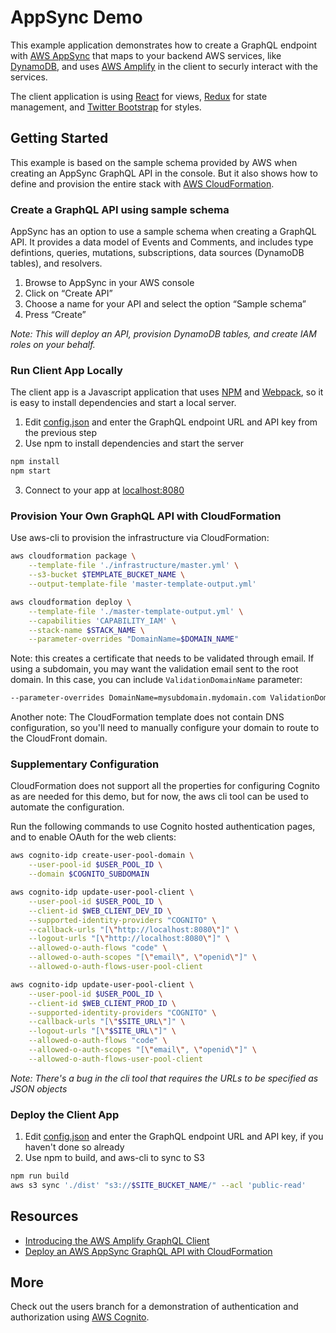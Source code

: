 # AppSync Demo

This example application demonstrates how to create a GraphQL endpoint with [AWS AppSync](https://aws.amazon.com/appsync/) that maps to your backend AWS services, like [DynamoDB](https://aws.amazon.com/dynamodb/), and uses [AWS Amplify](https://aws.github.io/aws-amplify/) in the client to securly interact with the services.

The client application is using [React](https://reactjs.org/) for views, [Redux](https://redux.js.org/) for state management, and [Twitter Bootstrap](https://getbootstrap.com/) for styles.

## Getting Started

This example is based on the sample schema provided by AWS when creating an AppSync GraphQL API in the console. But it also shows how to define and provision the entire stack with [AWS CloudFormation](https://aws.amazon.com/cloudformation/).

### Create a GraphQL API using sample schema

AppSync has an option to use a sample schema when creating a GraphQL API.  It provides a data model of Events and Comments, and includes type defintions, queries, mutations, subscriptions, data sources (DynamoDB tables), and resolvers.

1. Browse to AppSync in your AWS console
2. Click on “Create API”
3. Choose a name for your API and select the option “Sample schema”
4. Press “Create”

*Note: This will deploy an API, provision DynamoDB tables, and create IAM roles on your behalf.*

### Run Client App Locally

The client app is a Javascript application that uses [NPM](https://www.npmjs.com/) and [Webpack](https://webpack.js.org/), so it is easy to install dependencies and start a local server.

1. Edit [config.json](./config.json) and enter the GraphQL endpoint URL and API key from the previous step
2. Use npm to install dependencies and start the server
  ```bash
  npm install
  npm start
  ```
3. Connect to your app at [localhost:8080](http://localhost:8080)

### Provision Your Own GraphQL API with CloudFormation

Use aws-cli to provision the infrastructure via CloudFormation:

```bash
aws cloudformation package \
    --template-file './infrastructure/master.yml' \
    --s3-bucket $TEMPLATE_BUCKET_NAME \
    --output-template-file 'master-template-output.yml'

aws cloudformation deploy \
    --template-file './master-template-output.yml' \
    --capabilities 'CAPABILITY_IAM' \
    --stack-name $STACK_NAME \
    --parameter-overrides "DomainName=$DOMAIN_NAME"
```

Note: this creates a certificate that needs to be validated through email.  If using a subdomain, you may want the validation email sent to the root domain.  In this case, you can include `ValidationDomainName` parameter:

```bash
--parameter-overrides DomainName=mysubdomain.mydomain.com ValidationDomainName=mydomain.com
```

Another note: The CloudFormation template does not contain DNS configuration, so you\'ll need to manually configure your domain to route to the CloudFront domain.

### Supplementary Configuration

CloudFormation does not support all the properties for configuring Cognito as are needed for this demo, but for now, the aws cli tool can be used to automate the configuration.

Run the following commands to use Cognito hosted authentication pages, and to enable OAuth for the web clients:

```bash
aws cognito-idp create-user-pool-domain \
    --user-pool-id $USER_POOL_ID \
    --domain $COGNITO_SUBDOMAIN

aws cognito-idp update-user-pool-client \
    --user-pool-id $USER_POOL_ID \
    --client-id $WEB_CLIENT_DEV_ID \
    --supported-identity-providers "COGNITO" \
    --callback-urls "[\"http://localhost:8080\"]" \
    --logout-urls "[\"http://localhost:8080\"]" \
    --allowed-o-auth-flows "code" \
    --allowed-o-auth-scopes "[\"email\", \"openid\"]" \
    --allowed-o-auth-flows-user-pool-client

aws cognito-idp update-user-pool-client \
    --user-pool-id $USER_POOL_ID \
    --client-id $WEB_CLIENT_PROD_ID \
    --supported-identity-providers "COGNITO" \
    --callback-urls "[\"$SITE_URL\"]" \
    --logout-urls "[\"$SITE_URL\"]" \
    --allowed-o-auth-flows "code" \
    --allowed-o-auth-scopes "[\"email\", \"openid\"]" \
    --allowed-o-auth-flows-user-pool-client
```

*Note: There's a bug in the cli tool that requires the URLs to be specified as JSON objects*

### Deploy the Client App

1. Edit [config.json](./config.json) and enter the GraphQL endpoint URL and API key, if you haven\'t done so already
2. Use npm to build, and aws-cli to sync to S3
  ```bash
  npm run build
  aws s3 sync './dist' "s3://$SITE_BUCKET_NAME/" --acl 'public-read'
  ```

## Resources

* [Introducing the AWS Amplify GraphQL Client](https://hackernoon.com/introducing-the-aws-amplify-graphql-client-8a1a1e514fde)
* [Deploy an AWS AppSync GraphQL API with CloudFormation](https://read.acloud.guru/deploy-an-aws-appsync-graphql-api-with-amazon-cloudformation-9a783fdd8491)

## More

Check out the users branch for a demonstration of authentication and authorization using [AWS Cognito](https://aws.amazon.com/cognito/).
